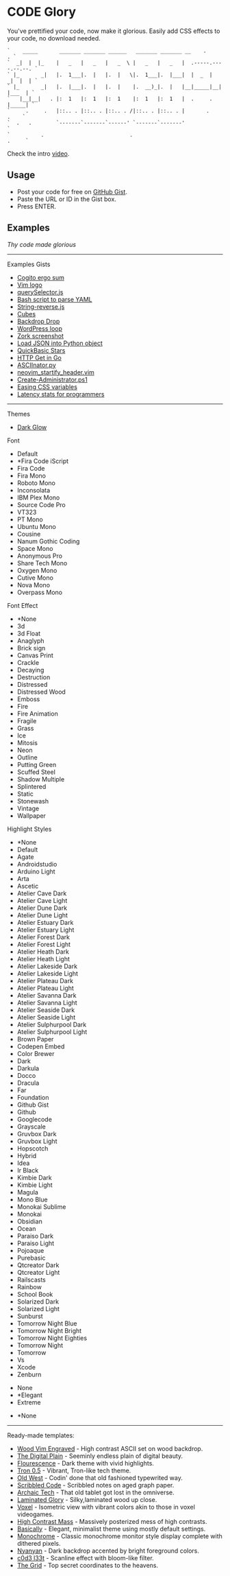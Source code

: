# CODE Glory

You've prettified your code, now make it glorious. Easily add CSS effects to your code, no download needed.

````````````````````````````````````````````````````````````````````````````````
`    _____       _______ _______ ______   _______ _______ __    .            . `
`  _|  |  |_    |   _   |   _   |   _  \ |   _   |   _   |  .-----.----.--.--. `
` |_       _|   |.  1___|.  |   |.  |   \|.  1___|.  |___|  |  _  |   _|  |  | `
` |_       _|   |.  |___|.  |   |.  |    |.  __)_|.  |   |__|_____|__| |___  | `
`   |__|__|   . |:  1   |:  1   |:  1    |:  1   |:  1   |  .     .    |_____| `
`     .     .   |::.. . |::.. . |::.. . /|::.. . |::.. . |       .        .    `
`  .   .        `-------`-------`------' `-------`-------'                     `
`          .                            .                                .     `
````````````````````````````````````````````````````````````````````````````````

Check the intro [video](https://www.youtube.com/watch?v=GPVvSEkA90o).

## Usage

- Post your code for free on [GitHub Gist](https://gist.github.com).
- Paste the URL or ID in the Gist box.
- Press ENTER.

## Examples <!-- {$gd_info} -->
<!-- {$gd_help_ribbon} -->

_Thy code made glorious_

-----

Examples Gists <!-- {$gd_gist} -->
- [Cogito ergo sum](https://gist.github.com/1afacb7b662cfbfd0624e52c6425ceee)
- [Vim logo](https://gist.github.com/5611986)
- [querySelector.js](https://gist.github.com/AllThingsSmitty/f9029e6236a7c2a03203)
- [Bash script to parse YAML](https://gist.github.com/8665367)
- [String-reverse.js](https://gist.github.com/nilz3ro/ff9e36538de06b6a0b40a96252d58dc5)
- [Cubes](https://gist.github.com/9787981)
- [Backdrop Drop](https://gist.github.com/9ef934473e4cf4d50d8b06d2598b24d1)
- [WordPress loop](https://gist.github.com/7c79ca62ff5068f03dceb59fda986be9)
- [Zork screenshot](https://gist.github.com/bcd81019340cb164191ef02db16be218)
- [Load JSON into Python object](https://gist.github.com/2660189)
- [QuickBasic Stars](https://gist.github.com/399b69445ae646c0160d644db08f5ed9)
- [HTTP Get in Go](https://gist.github.com/950790)
- [ASCIInator.py](https://gist.github.com/10491632)
- [neovim_startify_header.vim](https://gist.github.com/2c928108d1fa87ab4462fad9be99ebec)
- [Create-Administrator.ps1](https://gist.github.com/3a65704a3b92dfa0301e)
- [Easing CSS variables](https://gist.github.com/ac03faac0bf2aee25b49e5fd260a727d)
- [Latency stats for programmers](https://gist.github.com/2841832)

-----

<!-- {$gd_collapsible_theme} -->

Themes <!-- {$gd_css} -->
- [Dark Glow](https://gist.github.com/c6d0a4d16b627d72563b43b60a164c31)

Font <!-- {$gd_select_font} -->
- Default
- *Fira Code iScript
- Fira Code
- Fira Mono
- Roboto Mono
- Inconsolata
- IBM Plex Mono
- Source Code Pro
- VT323
- PT Mono
- Ubuntu Mono
- Cousine
- Nanum Gothic Coding
- Space Mono
- Anonymous Pro
- Share Tech Mono
- Oxygen Mono
- Cutive Mono
- Nova Mono
- Overpass Mono

Font Effect<!-- {$gd_select_font-effect} -->
- *None
- 3d
- 3d Float
- Anaglyph
- Brick sign
- Canvas Print
- Crackle
- Decaying
- Destruction
- Distressed
- Distressed Wood
- Emboss
- Fire
- Fire Animation
- Fragile
- Grass
- Ice
- Mitosis
- Neon
- Outline
- Putting Green
- Scuffed Steel
- Shadow Multiple
- Splintered
- Static
- Stonewash
- Vintage
- Wallpaper

Highlight Styles <!-- {$gd_select_highlight} -->
- *None
- Default
- Agate
- Androidstudio
- Arduino Light
- Arta
- Ascetic
- Atelier Cave Dark
- Atelier Cave Light
- Atelier Dune Dark
- Atelier Dune Light
- Atelier Estuary Dark
- Atelier Estuary Light
- Atelier Forest Dark
- Atelier Forest Light
- Atelier Heath Dark
- Atelier Heath Light
- Atelier Lakeside Dark
- Atelier Lakeside Light
- Atelier Plateau Dark
- Atelier Plateau Light
- Atelier Savanna Dark
- Atelier Savanna Light
- Atelier Seaside Dark
- Atelier Seaside Light
- Atelier Sulphurpool Dark
- Atelier Sulphurpool Light
- Brown Paper
- Codepen Embed
- Color Brewer
- Dark
- Darkula
- Docco
- Dracula
- Far
- Foundation
- Github Gist
- Github
- Googlecode
- Grayscale
- Gruvbox Dark
- Gruvbox Light
- Hopscotch
- Hybrid
- Idea
- Ir Black
- Kimbie Dark
- Kimbie Light
- Magula
- Mono Blue
- Monokai Sublime
- Monokai
- Obsidian
- Ocean
- Paraiso Dark
- Paraiso Light
- Pojoaque
- Purebasic
- Qtcreator Dark
- Qtcreator Light
- Railscasts
- Rainbow
- School Book
- Solarized Dark
- Solarized Light
- Sunburst
- Tomorrow Night Blue
- Tomorrow Night Bright
- Tomorrow Night Eighties
- Tomorrow Night
- Tomorrow
- Vs
- Xcode
- Zenburn

<!-- {$gd_theme_variables} -->

<!-- {$gd_collapsible_end_theme} -->

<!-- {$gd_collapsible_effects} -->

<!-- {$gd_select_tiltshift} -->
- None
- *Elegant
- Extreme

<!-- {$gd_select_svg-filter} -->
- *None

-----

<!-- {$gd_slider_vignette="0.5,0,1,0.025"} -->

<!-- {$gd_slider_brightness="1,0,3,0.05"} -->

<!-- {$gd_slider_contrast="100,0,300,1,%"} -->

<!-- {$gd_slider_grayscale="0,0,100,1,%"} -->

<!-- {$gd_slider_hue-rotate="0,0,360,1,deg"} -->

<!-- {$gd_slider_invert="0,0,100,1,%"} -->

<!-- {$gd_slider_saturate="100,0,300,1,%"} -->

<!-- {$gd_slider_sepia="0,0,100,1,%"} -->

<!-- {$gd_slider_blur="0,0,20,1,px"} -->

<!-- {$gd_collapsible_end_effects} -->

<!-- {$gd_collapsible_perspective} -->

<!-- {$gd_slider_scale="1,0.1,6,0.01"} -->

<!-- {$gd_slider_perspective="1500,0,2000,1,px"} -->

<!-- {$gd_slider_rotateX="10,0,360,1,deg"} -->

<!-- {$gd_slider_rotateY="10,0,360,1,deg"} -->

<!-- {$gd_slider_scaleZ="0,1,5,0.1"} -->

<!-- {$gd_slider_rotateZ="358,0,360,1,deg"} -->

<!-- {$gd_slider_translateZ="0,-500,500,1,px"} -->

<!-- {$gd_collapsible_end_perspective} -->

<!-- {$gd_collapsible_dimensions} -->

<!-- {$gd_slider_width="800,200,4000,1,px"} -->

<!-- {$gd_slider_padding="0,0,200,1,em"} -->

<!-- {$gd_slider_offsetX="0,-4000,4000,1,px"} -->

<!-- {$gd_slider_offsetY="0,-4000,4000,1,px"} -->

<!-- {$gd_collapsible_end_dimensions} -->

<!-- {$gd_collapsible_presets} -->

Ready-made templates:
- [Wood Vim Engraved](?gist=5611986&css=e9dc237da3d9bda63302fe4b659c20b5&highlight=agate&font=fira-mono&tiltshift=none&svg-filter=Bump%20Engraving-filter53&vignette=1&brightness=0.9&contrast=160&saturate=141&perspective=2000&rotateY=348&scaleZ=1&rotateZ=3&width=466&offsetX=-289&offsetY=-76&fontsize=110) - High contrast ASCII set on wood backdrop.
- [The Digital Plain](?highlight=none&perspective=435&translatex=-820&css=a634da7b7130fd40d682360154cc4e2e&brightness=0.8&contrast=200&hue-rotate=279&rotatex=7&gist=9ef934473e4cf4d50d8b06d2598b24d1&vignette=0.275&rotatez=338&scale=1.5&rotatey=0&scalez=1&tiltshift=elegant&saturate=100&rotateZ=330&translateZ=-50&translatez=25&width=800&rotateX=6&rotateY=3&font=oxygen-mono&grayscale=0&invert=0&sepia=0&blur=0&padding=0&offsetX=732&offsetY=23) - Seeminly endless plain of digital beauty.
- [Flourescence](?highlight=hopscotch&tiltshift=elegant&vignette=0.5&brightness=2.5&contrast=205&scale=0.9&perspective=1500&rotatex=344&rotatey=352&scalez=1&rotatez=10&translatez=0&width=1336&bg=cornsilk&fontsize=178&rotateX=344&rotateY=352&scaleZ=1&rotateZ=10&translateZ=0&gist=ff9e36538de06b6a0b40a96252d58dc5&css=c6d0a4d16b627d72563b43b60a164c31&primary-color=slategrey&offsetX=-120&offsetY=200) - Dark theme with vivid highlights.
- [Tron 0.5](?gist=7c3c43ebee017e4b8a743e391c1acfd4&css=adc373c2d5a5d2b07821686e93a9630b&bg=darkcyan&tiltshift=extreme&brightness=1.25&contrast=179&perspective=932&rotateX=14&rotateY=10&rotateZ=351&translateZ=25&width=780&offsetX=106&offsetY=-120) - Vibrant, Tron-like tech theme.
- [Old West](?font-effect=canvas-print&highlight=brown-paper&tiltshift=none&vignette=0.375&brightness=1.1&contrast=151&grayscale=0&hue-rotate=0&invert=0&saturate=66&sepia=0&blur=0&scale=0.97&perspective=1126&rotatex=355&rotatey=0&scalez=1&rotatez=0&translatez=0&width=1247&padding=15&bg=burlywood&fontsize=130&css=76c39d26b1b44e07bd7a783311caded8&gist=8665367&rotateX=354&font=fira-code-iscript) - Codin' done that old fashioned typewrited way.
- [Scribbled Code](?gist=ff9e36538de06b6a0b40a96252d58dc5&css=77b1f66ad5093c2db29c666ad15f334d&highlight=arduino-light&font-effect=canvas-print&tiltshift=none&vignette=0.175&contrast=101&saturate=99&sepia=28&perspective=2000&rotateX=348&rotateY=10&scaleZ=1&rotateZ=10&offsetX=29&offsetY=206) - Scribbled notes on aged graph paper.
- [Archaic Tech](?gist=bcd81019340cb164191ef02db16be218&css=e27b284231488b349f35786f6340096a&highlight=none&font=fira-code-iscript&tiltshift=none&vignette=1&brightness=1.5&contrast=90&saturate=70&sepia=20&perspective=1133&rotateX=12&rotateY=3&scaleZ=1&rotateZ=7&translateZ=330&width=761&padding=1&offsetX=120&offsetY=279&bg=darkcyan) - That old tablet got lost in the omniverse.
- [Laminated Glory](?gist=83ccf018e834b68cfa1f8d33510642a7&css=e9dc237da3d9bda63302fe4b659c20b5&highlight=gruvbox-light&font=fira-code-iscript&svg-filter=Silk%20Carpet-f053&vignette=0&brightness=1.1&contrast=114&grayscale=32&hue-rotate=187&invert=100&saturate=116&scale=2.32&perspective=1163&scaleZ=1&width=200&offsetX=457&offsetY=355&fontsize=300) - Silky,laminated wood up close.
- [Voxel](?gist=950790&highlight=ir-black&font=roboto-mono&font-effect=3d&vignette=0.65&brightness=1.1&contrast=147&scale=1.25&perspective=1506&rotateX=14&rotateY=7&scaleZ=1&rotateZ=4&offsetX=140&offsetY=180&bg=indianred) - Isometric view with vibrant colors akin to those in voxel videogames.
- [High Contrast Mass](?highlight=vs&font=anonymous-pro&svg-filter=Stained+Glass-f086&translatez=0&css=d1a6d5621b883bf6af886855d853d502&gist=ff9e36538de06b6a0b40a96252d58dc5&invert=100&hue-rotate=109&contrast=300&brightness=1.3&vignette=1&perspective=2000&rotatex=15&rotatez=10&saturate=293&rotatey=3&tiltshift=none&scale=1.31&scalez=1&bg=cornsilk&fontsize=100&rotateY=4&rotateZ=10) - Massively posterized mess of high contrasts.
- [Basically](?gist=399b69445ae646c0160d644db08f5ed9&css=adc373c2d5a5d2b07821686e93a9630b&highlight=grayscale&font=fira-code-iscript&scale=1.41&rotateX=15&rotateY=3&scaleZ=1&rotateZ=10&width=570&padding=2&offsetX=100&offsetY=264&bg=cornsilk&offsetx=22&offsety=280) - Elegant, minimalist theme using mostly default settings.
- [Monochrome](?gist=2c928108d1fa87ab4462fad9be99ebec&css=51aa23d96f9bd81fe55c47b2d51855a5&highlight=none&bg=aqua&fontsize=120&tiltshift=none&svg-filter=Litho-filter169&vignette=0.875&brightness=0.85&contrast=300&rotateX=0&rotateY=0&rotateZ=0&width=710&padding=1) - Classic monochrome monitor style display complete with dithered pixels.
- [Nyanyan](?gist=3062237&css=c6d0a4d16b627d72563b43b60a164c31&highlight=xcode&font=anonymous-pro&font-effect=3d&tiltshift=extreme&svg-filter=Hue%20to%20White-f182&vignette=0.925&brightness=1.65&contrast=137&scale=1.55&rotateX=0&rotateY=0&rotateZ=348&offsetX=391&offsetY=188&fontsize=75) - Dark backdrop accented by bright foreground colors.
- [c0d3 l33t](?gist=1afacb7b662cfbfd0624e52c6425ceee&css=a634da7b7130fd40d682360154cc4e2e&highlight=arta&font=cousine&tiltshift=none&svg-filter=Neon-f038&vignette=0.675&brightness=0.55&contrast=300&hue-rotate=153&perspective=411&rotateX=352&scaleZ=1&offsetX=285&offsetY=121&fontsize=137) - Scanline effect with bloom-like filter.
- [The Grid](?gist=9ef934473e4cf4d50d8b06d2598b24d1&css=e27b284231488b349f35786f6340096a&bg=chocolate&svg-filter=Glowing%20Metal-f044&vignette=0.3&brightness=1.2&contrast=164&hue-rotate=45&invert=100&saturate=57&sepia=52&scale=1.3&perspective=792&rotateX=12&rotateZ=360&translateZ=199&width=690&padding=12&offsetX=247&offsetY=410) - Top secret coordinates to the heavens.

<!-- {$gd_collapsible_end_presets} -->

<!-- {$gd_collapsible_ads} -->

<!-- {$gd_adsense="ca-pub-8824145169772526,5201814894"} -->

<!-- {$gd_collapsible_end_ads} -->

<!-- {$gd_hide} -->

